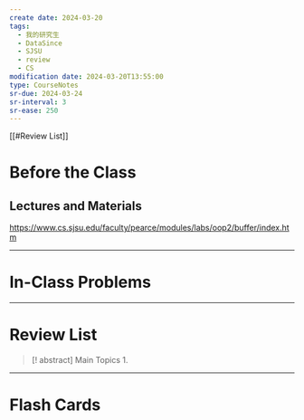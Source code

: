```yaml
---
create date: 2024-03-20
tags:
  - 我的研究生
  - DataSince
  - SJSU
  - review
  - CS
modification date: 2024-03-20T13:55:00
type: CourseNotes
sr-due: 2024-03-24
sr-interval: 3
sr-ease: 250
---
```


[[#Review List]]
# Before the Class
## Lectures and Materials
https://www.cs.sjsu.edu/faculty/pearce/modules/labs/oop2/buffer/index.htm

---
# In-Class Problems

---
# Review List
>[! abstract] Main Topics
>1. 

---
# Flash Cards
